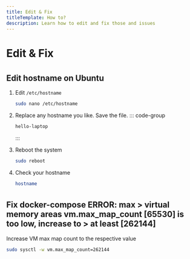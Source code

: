 ```yaml
---
title: Edit & Fix
titleTemplate: How to?
description: Learn how to edit and fix those and issues
---
```


<h1>Edit & Fix</h1>

## Edit hostname on Ubuntu

1. Edit `/etc/hostname`

   ```bash
   sudo nano /etc/hostname
   ```

2. Replace any hostname you like. Save the file.
   ::: code-group

   ```bash [/etc/hostname]
   hello-laptop
   ```

   :::

3. Reboot the system

   ```bash
   sudo reboot
   ```

4. Check your hostname
   ```bash
   hostname
   ```

## Fix docker-compose ERROR: max > virtual memory areas vm.max_map_count [65530] is too low, increase to > at least [262144]

Increase VM max map count to the respective value

```bash
sudo sysctl -w vm.max_map_count=262144
```

<style scoped>
h2 {
  margin-top: 36px;
}
</style>
